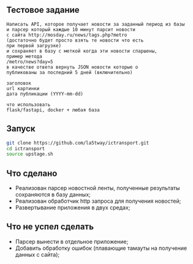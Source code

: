 ## Тестовое задание

```
Написать API, которое получает новости за заданный период из базы
и парсер который каждые 10 минут парсит новости
с сайта http://mosday.ru/news/tags.php?metro
(достаточно будет просто взять те новости что есть
при первой загрузке)
и сохраняет в базу с меткой когда эти новости спаршены,
пример метода
/metro/news?day=5
в качестве ответа вернуть JSON новости которые о
публикованы за последний 5 дней (включительно)

заголовок
url картинки
дата публикации (YYYY-mm-dd)

что использовать
flask/fastapi, docker + любая база
```

## Запуск

```sh
git clone https://github.com/la5tway/ictransport.git
cd ictransport
source upstage.sh
```

## Что сделано
- Реализован парсер новостной ленты, полученные результаты сохраняются в базу данных;
- Реализован обработчик http запроса для получения новостей;
- Развертывание приложения в двух средах;

## Что не успел сделать
- Парсер вынести в отдельное приложение;
- Добавить обработку ошибок (плавающие тамауты на получение данных с сайта);
